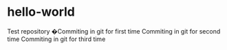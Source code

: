# hello-world
Test repository
�Commiting in git for first time
Commiting in git for second time
Commiting in git for third time
